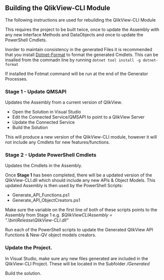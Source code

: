 ## Building the QlikView-CLI Module
The following instructions are used for rebuilding the QlikView-CLI Module

This requires the project to be built twice, once to update the Assembly with any new Interface Methods and DataObjects and once to update the PowerShell Cmdlets.

Inorder to maintain consistency in the generated Files it is recommended that you install [Dotnet-Format](https://github.com/dotnet/format) to format the generated Cmdlets.
This can be insalled from the commadn line by running `dotnet tool install -g dotnet-format`

If installed the Fotmat command will be run at the end of the Generator Processes.

### Stage 1 - Update QMSAPI
Updates the Assembly from a current version of QlikView.

- Open the Solution in Visual Studio 
- Edit the Connected Service/QMSAPI to point to a QlikView Server
- Update the Connected Service
- Build the Solution

This will produce a new version of the QlikView-CLI module, however it will not include any Cmdlets for new features/functions.

### Stage 2 - Update PowerShell Cmdlets
Updates the Cmdlets in the Assembly.

Once **Stage 1** has been completed, there will be a updated version of the QlikView-CLI.dll which should include any new APIs & Object Models. 
This updated Assembly is then used by the PowerShell Scripts:
- Generate_API_Functions.ps1
- Generate_API_ObjectCreators.ps1

Make sure the variable on the first line of both of these scripts points to the Assembly from Stage 1 e.g. *$QlikViewCLIAssembly = ".\bin\Release\QlikView-CLI.dll"*

Run each of the PowerShell scripts to update the Generated QlikView API Functions & New-QV object models creators.

### Update the Project.

In Visual Studio, make sure any new files generated are included in the QlikView-CLI Project.
These will be located in the Subfolder */Generated*

Build the solution. 